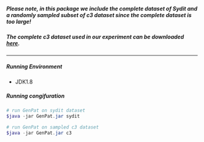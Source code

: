 ##### Please note, in this package we include the complete dataset of Sydit and a randomly sampled subset of c3 dataset since the complete dataset is too large!

##### The complete c3 dataset used in our experiment can be downloaded [here](https://github.com/luyaor/GenPat-data-C3).

-------

##### Running Environment

* JDK1.8

##### Running congifuration

```powershell
# run GenPat on sydit dataset
$java -jar GenPat.jar sydit 

# run GenPat on sampled c3 dataset
$java -jar GenPat.jar c3 

```

